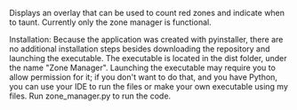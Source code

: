 Displays an overlay that can be used to count red zones and indicate when to taunt. Currently only the zone manager is functional.

Installation:
Because the application was created with pyinstaller, there are no additional installation steps besides downloading the repository and launching the executable. The executable is located in the dist folder, under the name "Zone Manager". Launching the executable may require you to allow permission for it; if you don't want to do that, and you have Python, you can use your IDE to run the files or make your own executable using my files. Run zone_manager.py to run the code.
